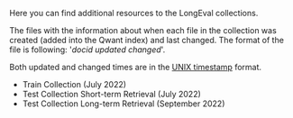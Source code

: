 Here you can find additional resources to the LongEval collections.

The files with the information about when each file in the collection was created (added into the Qwant index) and last changed. The format of the file is following:
'*docid updated changed*'.

Both updated and changed times are in the [UNIX timestamp](https://www.unixtimestamp.com/) format.

- Train Collection (July 2022)
- Test Collection Short-term Retrieval (July 2022)
- Test Collection Long-term Retrieval (September 2022) 
